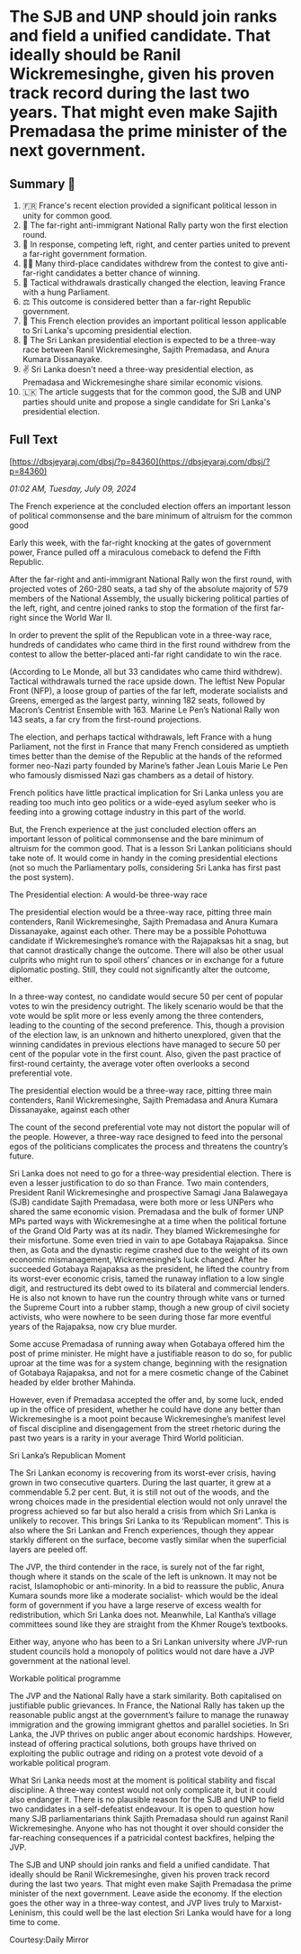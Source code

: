# The SJB and UNP should join ranks and field a unified candidate. That ideally should be Ranil Wickremesinghe, given his proven track record during the last two years. That might even make Sajith Premadasa the prime minister of the next government.

## Summary 🤖

1. 🇫🇷 France's recent election provided a significant political lesson in unity for common good.
2. 🚫 The far-right anti-immigrant National Rally party won the first election round.
3. 🤝 In response, competing left, right, and center parties united to prevent a far-right government formation.
4. 🏃‍♂️ Many third-place candidates withdrew from the contest to give anti-far-right candidates a better chance of winning.
5. 🔄 Tactical withdrawals drastically changed the election, leaving France with a hung Parliament.
6. ⚖️ This outcome is considered better than a far-right Republic government.
7. 🎯 This French election provides an important political lesson applicable to Sri Lanka's upcoming presidential election.
8. 💼 The Sri Lankan presidential election is expected to be a three-way race between Ranil Wickremesinghe, Sajith Premadasa, and Anura Kumara Dissanayake.
9. ✌️ Sri Lanka doesn't need a three-way presidential election, as Premadasa and Wickremesinghe share similar economic visions.
10. 🇱🇰 The article suggests that for the common good, the SJB and UNP parties should unite and propose a single candidate for Sri Lanka's presidential election.

## Full Text

[https://dbsjeyaraj.com/dbsj/?p=84360](https://dbsjeyaraj.com/dbsj/?p=84360)

*01:02 AM, Tuesday, July 09, 2024*

The French experience at the concluded election offers an important lesson of political commonsense and the bare minimum of altruism for the common good

Early this week, with the far-right knocking at the gates of government power, France pulled off a miraculous comeback to defend the Fifth Republic.

After the far-right and anti-immigrant National Rally won the first round, with projected votes of 260-280 seats, a tad shy of the absolute majority of 579 members of the National Assembly, the usually bickering political parties of the left, right, and centre joined ranks to stop the formation of the first far- right since the World War II.

In order to prevent the split of the Republican vote in a three-way race, hundreds of candidates who came third in the first round withdrew from the contest to allow the better-placed anti-far right candidate to win the race.

(According to Le Monde, all but 33 candidates who came third withdrew). Tactical withdrawals turned the race upside down. The leftist New Popular Front (NFP), a loose group of parties of the far left, moderate socialists and Greens, emerged as the largest party, winning 182 seats, followed by Macron’s Centrist Ensemble with 163. Marine Le Pen’s National Rally won 143 seats, a far cry from the first-round projections.

The election, and perhaps tactical withdrawals, left France with a hung Parliament, not the first in France that many French considered as umptieth times better than the demise of the Republic at the hands of the reformed former neo-Nazi party founded by Marine’s father Jean Louis Marie Le Pen who famously dismissed Nazi gas chambers as a detail of history.

French politics have little practical implication for Sri Lanka unless you are reading too much into geo politics or a wide-eyed asylum seeker who is feeding into a growing cottage industry in this part of the world.

But, the French experience at the just concluded election offers an important lesson of political commonsense and the bare minimum of altruism for the common good. That is a lesson Sri Lankan politicians should take note of. It would come in handy in the coming presidential elections (not so much the Parliamentary polls, considering Sri Lanka has first past the post system).

The Presidential election: A would-be three-way race

The presidential election would be a three-way race, pitting three main contenders, Ranil Wickremesinghe, Sajith Premadasa and Anura Kumara Dissanayake, against each other. There may be a possible Pohottuwa candidate if Wickremesinghe’s romance with the Rajapaksas hit a snag, but that cannot drastically change the outcome. There will also be other usual culprits who might run to spoil others’ chances or in exchange for a future diplomatic posting. Still, they could not significantly alter the outcome, either.

In a three-way contest, no candidate would secure 50 per cent of popular votes to win the presidency outright. The likely scenario would be that the vote would be split more or less evenly among the three contenders, leading to the counting of the second preference. This, though a provision of the election law, is an unknown and hitherto unexplored, given that the winning candidates in previous elections have managed to secure 50 per cent of the popular vote in the first count. Also, given the past practice of first-round certainty, the average voter often overlooks a second preferential vote.

The presidential election would be a three-way race, pitting three main contenders, Ranil Wickremesinghe, Sajith Premadasa and Anura Kumara Dissanayake, against each other

The count of the second preferential vote may not distort the popular will of the people. However, a three-way race designed to feed into the personal egos of the politicians complicates the process and threatens the country’s future.

Sri Lanka does not need to go for a three-way presidential election. There is even a lesser justification to do so than France. Two main contenders, President Ranil Wickremesinghe and prospective Samagi Jana Balawegaya (SJB) candidate Sajith Premadasa, were both more or less UNPers who shared the same economic vision. Premadasa and the bulk of former UNP MPs parted ways with Wickremesinghe at a time when the political fortune of the Grand Old Party was at its nadir. They blamed Wickremesinghe for their misfortune. Some even tried in vain to ape Gotabaya Rajapaksa. Since then, as Gota and the dynastic regime crashed due to the weight of its own economic mismanagement, Wickremesinghe’s luck changed. After he succeeded Gotabaya Rajapaksa as the president, he lifted the country from its worst-ever economic crisis, tamed the runaway inflation to a low single digit, and restructured its debt owed to its bilateral and commercial lenders. He is also not known to have run the country through white vans or turned the Supreme Court into a rubber stamp, though a new group of civil society activists, who were nowhere to be seen during those far more eventful years of the Rajapaksa, now cry blue murder.

Some accuse Premadasa of running away when Gotabaya offered him the post of prime minister. He might have a justifiable reason to do so, for public uproar at the time was for a system change, beginning with the resignation of Gotabaya Rajapaksa, and not for a mere cosmetic change of the Cabinet headed by elder brother Mahinda.

However, even if Premadasa accepted the offer and, by some luck, ended up in the office of president, whether he could have done any better than Wickremesinghe is a moot point because Wickremesinghe’s manifest level of fiscal discipline and disengagement from the street rhetoric during the past two years is a rarity in your average Third World politician.

Sri Lanka’s Republican Moment

The Sri Lankan economy is recovering from its worst-ever crisis, having grown in two consecutive quarters. During the last quarter, it grew at a commendable 5.2 per cent. But, it is still not out of the woods, and the wrong choices made in the presidential election would not only unravel the progress achieved so far but also herald a crisis from which Sri Lanka is unlikely to recover. This brings Sri Lanka to its ‘Republican moment”. This is also where the Sri Lankan and French experiences, though they appear starkly different on the surface, become vastly similar when the superficial layers are peeled off.

The JVP, the third contender in the race, is surely not of the far right, though where it stands on the scale of the left is unknown. It may not be racist, Islamophobic or anti-minority. In a bid to reassure the public, Anura Kumara sounds more like a moderate socialist- which would be the ideal form of government if you have a large reserve of excess wealth for redistribution, which Sri Lanka does not. Meanwhile, Lal Kantha’s village committees sound like they are straight from the Khmer Rouge’s textbooks.

Either way, anyone who has been to a Sri Lankan university where JVP-run student councils hold a monopoly of politics would not dare have a JVP government at the national level.

Workable political programme

The JVP and the National Rally have a stark similarity. Both capitalised on justifiable public grievances. In France, the National Rally has taken up the reasonable public angst at the government’s failure to manage the runaway immigration and the growing immigrant ghettos and parallel societies. In Sri Lanka, the JVP thrives on public anger about economic hardships. However, instead of offering practical solutions, both groups have thrived on exploiting the public outrage and riding on a protest vote devoid of a workable political program.

What Sri Lanka needs most at the moment is political stability and fiscal discipline. A three-way contest would not only complicate it, but it could also endanger it.  There is no plausible reason for the SJB and UNP to field two candidates in a self-defeatist endeavour. It is open to question how many SJB parliamentarians think Sajith Premadasa should run against Ranil Wickremesinghe. Anyone who has not thought it over should consider the far-reaching consequences if a patricidal contest backfires, helping the JVP.

The SJB and UNP should join ranks and field a unified candidate. That ideally should be Ranil Wickremesinghe, given his proven track record during the last two years. That might even make Sajith Premadasa the prime minister of the next government. Leave aside the economy. If the election goes the other way in a three-way contest, and JVP lives truly to Marxist-Leninism, this could well be the last election Sri Lanka would have for a long time to come.

Courtesy:Daily  Mirror

